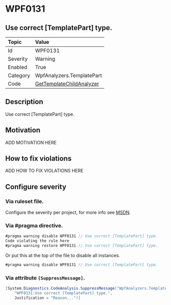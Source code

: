 # WPF0131
## Use correct [TemplatePart] type.

| Topic    | Value
| :--      | :--
| Id       | WPF0131
| Severity | Warning
| Enabled  | True
| Category | WpfAnalyzers.TemplatePart
| Code     | [GetTemplateChildAnalyzer](https://github.com/DotNetAnalyzers/WpfAnalyzers/blob/master/WpfAnalyzers/Analyzers/GetTemplateChildAnalyzer.cs)

## Description

Use correct [TemplatePart] type.

## Motivation

ADD MOTIVATION HERE

## How to fix violations

ADD HOW TO FIX VIOLATIONS HERE

<!-- start generated config severity -->
## Configure severity

### Via ruleset file.

Configure the severity per project, for more info see [MSDN](https://msdn.microsoft.com/en-us/library/dd264949.aspx).

### Via #pragma directive.
```C#
#pragma warning disable WPF0131 // Use correct [TemplatePart] type.
Code violating the rule here
#pragma warning restore WPF0131 // Use correct [TemplatePart] type.
```

Or put this at the top of the file to disable all instances.
```C#
#pragma warning disable WPF0131 // Use correct [TemplatePart] type.
```

### Via attribute `[SuppressMessage]`.

```C#
[System.Diagnostics.CodeAnalysis.SuppressMessage("WpfAnalyzers.TemplatePart", 
    "WPF0131:Use correct [TemplatePart] type.", 
    Justification = "Reason...")]
```
<!-- end generated config severity -->